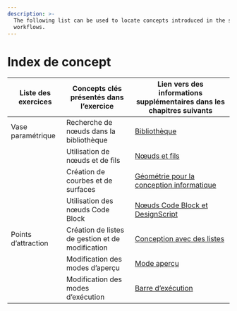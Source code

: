 ```yaml
---
description: >-
  The following list can be used to locate concepts introduced in the sample
  workflows.
---
```


# Index de concept

| Liste des exercices    | Concepts clés présentés dans l’exercice  | Lien vers des informations supplémentaires dans les chapitres suivants                                                                  |
| ---------------- | ------------------------------------ | ---------------------------------------------------------------------------------------------------------- |
| Vase paramétrique  | Recherche de nœuds dans la bibliothèque | [Bibliothèque](../3\_user\_interface/2-library.md)                                                              |
|                  | Utilisation de nœuds et de fils                | [Nœuds et fils](../4\_nodes\_and\_wires/)                                                                |
|                  | Création de courbes et de surfaces         | [Géométrie pour la conception informatique](../5\_essential\_nodes\_and\_concepts/5-2\_geometry-for-computational-design/) |
|                  | Utilisation des nœuds Code Block                    | [Nœuds Code Block et DesignScript](../8\_coding\_in\_dynamo/8-1\_code-blocks-and-design-script/)                |
| Points d’attraction | Création de listes de gestion et de modification         | [Conception avec des listes](../5\_essential\_nodes\_and\_concepts/5-4\_designing-with-lists/)                   |
|                  | Modification des modes d’aperçu               | [Mode aperçu](../3\_user\_interface/1-workspace.md#preview-mode)                                          |
|                  | Modification des modes d’exécution             | [Barre d’exécution](../3\_user\_interface/#execution-bar)                                                      |
